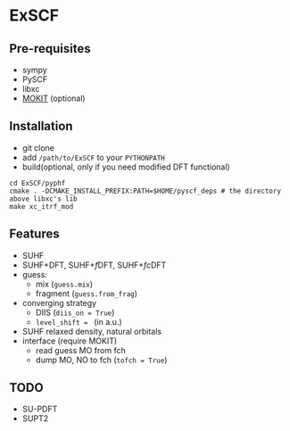 # ExSCF
## Pre-requisites
* sympy
* PySCF
* libxc
* [MOKIT](https://gitlab.com/jxzou/mokit) (optional)

## Installation
* git clone
* add `/path/to/ExSCF` to your `PYTHONPATH`
* build(optional, only if you need modified DFT functional)
```
cd ExSCF/pyphf
cmake . -DCMAKE_INSTALL_PREFIX:PATH=$HOME/pyscf_deps # the directory above libxc's lib
make xc_itrf_mod
```

## Features
* SUHF
* SUHF+DFT, SUHF+*f*DFT, SUHF+*fc*DFT
* guess: 
  + mix (`guess.mix`)
  + fragment (`guess.from_frag`)
* converging strategy
  + DIIS (`diis_on = True`)
  + `level_shift = ` (in a.u.)
* SUHF relaxed density, natural orbitals
* interface (require MOKIT)
  + read guess MO from fch
  + dump MO, NO to fch (`tofch = True`)

## TODO
* SU-PDFT
* SUPT2
